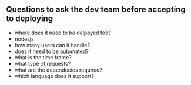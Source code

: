 ## Questions to ask the dev team before accepting to deploying

- where does it need to be delpoyed too?
- nodesjs
- how many users can it handle?
- does it need to be automated?
- what is the time frame?
- what type of requests?
- what are the dependecies required?
- which language does it support?